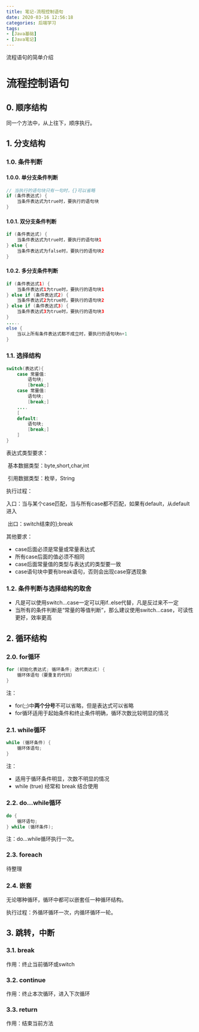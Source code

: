 ```yaml
---
title: 笔记-流程控制语句
date: 2020-03-16 12:56:18
categories: 后端学习
tags: 
- [Java基础]
- [Java笔记]
---
```


流程语句的简单介绍

<!-- more -->

# 流程控制语句

## 0. 顺序结构

同一个方法中，从上往下，顺序执行。

## 1. 分支结构

### 1.0. 条件判断

#### 1.0.0. 单分支条件判断

```java
// 当执行的语句块只有一句时，{}可以省略
if (条件表达式) {
    当条件表达式为true时，要执行的语句块
}
```

#### 1.0.1. 双分支条件判断

```java
if (条件表达式) {
	当条件表达式为true时，要执行的语句块1
} else {
	当条件表达式为false时，要执行的语句块2
}
```

#### 1.0.2. 多分支条件判断

```java
if (条件表达式1) {
	当条件表达式1为true时，要执行的语句块1
} else if (条件表达式2) {
	当条件表达式2为true时，要执行的语句块2
} else if (条件表达式3) {
	当条件表达式3为true时，要执行的语句块3
}
.....
else {
	当以上所有条件表达式都不成立时，要执行的语句块n+1
}
```

### 1.1. 选择结构

```java
switch(表达式){
	case 常量值:
		语句块;
		[break;]
	case 常量值:
		语句块;
		[break;]
	....
	[
	default:
		语句块;
		[break;]
	]
}
```

表达式类型要求：

​		基本数据类型：byte,short,char,int

​		引用数据类型：枚举，String

执行过程：

​		入口：当与某个case匹配，当与所有case都不匹配，如果有default，从default进入

​		出口：switch结束的};break

其他要求：

- case后面必须是常量或常量表达式
- 所有case后面的值必须不相同
- case后面常量值的类型与表达式的类型要一致
- case语句块中要有break语句，否则会出现case穿透现象

### 1.2. 条件判断与选择结构的取舍

- 凡是可以使用switch...case一定可以用if..else代替，凡是反过来不一定
- 当所有的条件判断是“常量的等值判断”，那么建议使用switch...case，可读性更好，效率更高

## 2. 循环结构

### 2.0. for循环

```java
for (初始化表达式; 循环条件; 迭代表达式) {
	循环体语句（要重复的代码）
}
```

注：

- for(;;)中**两个分号**不可以省略，但是表达式可以省略
- for循环适用于起始条件和终止条件明确，循环次数比较明显的情况

### 2.1. while循环

```java
while (循环条件) {
    循环体语句;
}
```

注：

- 适用于循环条件明显，次数不明显的情况
- while (true) 经常和 break 结合使用

### 2.2. do...while循环

```java
do {
    循环语句;
} while (循环条件);
```

注：do...while循环执行一次。

### 2.3. foreach

待整理

### 2.4. 嵌套

无论哪种循环，循环中都可以嵌套任一种循环结构。

执行过程：外循环循环一次，内循环循环一轮。

## 3. 跳转，中断

### 3.1. break

作用：终止当前循环或switch

### 3.2. continue

作用：终止本次循环，进入下次循环

### 3.3. return

作用：结束当前方法